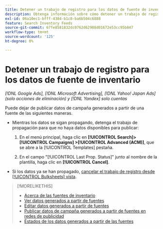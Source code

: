 ```yaml
---
title: Detener un trabajo de registro para los datos de fuente de inventario
description: Obtenga información sobre cómo detener un trabajo de registro para los datos de fuentes de inventario.
exl-id: 06a10ec1-bfff-4384-b1c8-ba6b504c6888
feature: Search Inventory Feeds
source-git-commit: 67fe8581832dc0762d62908d01672e53cc95b847
workflow-type: tm+mt
source-wordcount: '125'
ht-degree: 0%

---
```


# Detener un trabajo de registro para los datos de fuente de inventario

*[!DNL Google Ads], [!DNL Microsoft Advertising], [!DNL Yahoo! Japan Ads] (solo acciones de eliminación) y [!DNL Yandex] solo cuentas*

Puede dejar de publicar datos de campaña generados a partir de una fuente de las siguientes maneras.

* Mientras los datos se sigan propagando, detenga el trabajo de propagación para que no haya datos disponibles para publicar:

   1. En el menú principal, haga clic en **[!UICONTROL Search]> [!UICONTROL Campaigns] >[!UICONTROL Advanced (ACM)]**, que se abre a la [!UICONTROL Templates] pestaña.

   1. En el campo &quot;[!UICONTROL Last Prop. Status]&quot; junto al nombre de la plantilla, haga clic en **[!UICONTROL Cancel]**.

* Si los datos ya se han propagado, [cancelar el trabajo de registro desde [!UICONTROL Bulksheets] vista](/help/search-social-commerce/campaign-management/bulksheets/bulksheet-stop-job.md).

>[!MORELIKETHIS]
>
>* [Acerca de las fuentes de inventario](inventory-feeds-about.md)
>* [Ver datos generados a partir de fuentes](propagated-data-view.md)
>* [Editar datos generados a partir de fuentes](propagated-data-edit.md)
>* [Publicar datos de campaña generados a partir de fuentes en redes de publicidad](propagated-data-post.md)
>* [Estados de los datos generados a partir de las fuentes](propagated-data-status.md)

